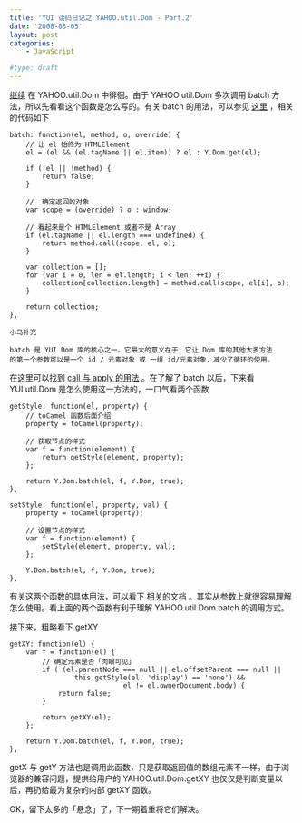 ```yaml
---
title: 'YUI 读码日记之 YAHOO.util.Dom - Part.2'
date: '2008-03-05'
layout: post
categories:
    - JavaScript

#type: draft
---
```


[继续]({{site.urls}}/posts/1032/) 在 YAHOO.util.Dom 中徘徊。由于  YAHOO.util.Dom 多次调用 batch 方法，所以先看看这个函数是怎么写的。有关 batch 的用法，可以参见 [这里](http://developer.yahoo.com/yui/docs/YAHOO.util.Dom.html#batch) ，相关的代码如下

```
batch: function(el, method, o, override) {
    // 让 el 始终为 HTMLElement
    el = (el && (el.tagName || el.item)) ? el : Y.Dom.get(el); 

    if (!el || !method) {
        return false;
    }
    
    //  确定返回的对象
    var scope = (override) ? o : window;
    
    // 看起来是个 HTMLElement 或者不是 Array
    if (el.tagName || el.length === undefined) {
        return method.call(scope, el, o);
    } 

    var collection = []; 
    for (var i = 0, len = el.length; i < len; ++i) {
        collection[collection.length] = method.call(scope, el[i], o);
    }
    
    return collection;
},
```

```
小马补充

batch 是 YUI Dom 库的核心之一。它最大的意义在于，它让 Dom 库的其他大多方法
的第一个参数可以是一个 id / 元素对象 或 一组 id/元素对象，减少了循环的使用。
```

在这里可以找到  [call 与 apply 的用法](http://www.never-online.net/reference/Javascript/js-call-apply-caller-callee/) 。在了解了 batch 以后，下来看 YUI.util.Dom 是怎么使用这一方法的，一口气看两个函数

```
getStyle: function(el, property) {
    // toCamel 函数后面介绍
    property = toCamel(property);
    
    // 获取节点的样式
    var f = function(element) {
        return getStyle(element, property);
    };
    
    return Y.Dom.batch(el, f, Y.Dom, true);
},
```

```
setStyle: function(el, property, val) {
    property = toCamel(property);
    
    // 设置节点的样式
    var f = function(element) {
        setStyle(element, property, val);        
    };
    
    Y.Dom.batch(el, f, Y.Dom, true);
},
```

有关这两个函数的具体用法，可以看下 [相关的文档](http://developer.yahoo.com/yui/docs/YAHOO.util.Dom.html#getStyle) 。其实从参数上就很容易理解怎么使用。看上面的两个函数有利于理解 YAHOO.util.Dom.batch 的调用方式。

接下来，粗略看下 getXY

```
getXY: function(el) {
    var f = function(el) {
        // 确定元素是否「肉眼可见」
        if ( (el.parentNode === null || el.offsetParent === null ||
                this.getStyle(el, 'display') == 'none') && 
                            el != el.ownerDocument.body) {
            return false;
        }
        
        return getXY(el);
    };
    
    return Y.Dom.batch(el, f, Y.Dom, true);
},
```

getX 与 getY 方法也是调用此函数，只是获取返回值的数组元素不一样。由于浏览器的兼容问题，提供给用户的 YAHOO.util.Dom.getXY 也仅仅是判断变量以后，再扔给最为复杂的内部 getXY 函数。

OK，留下太多的「悬念」了，下一期着重将它们解决。
